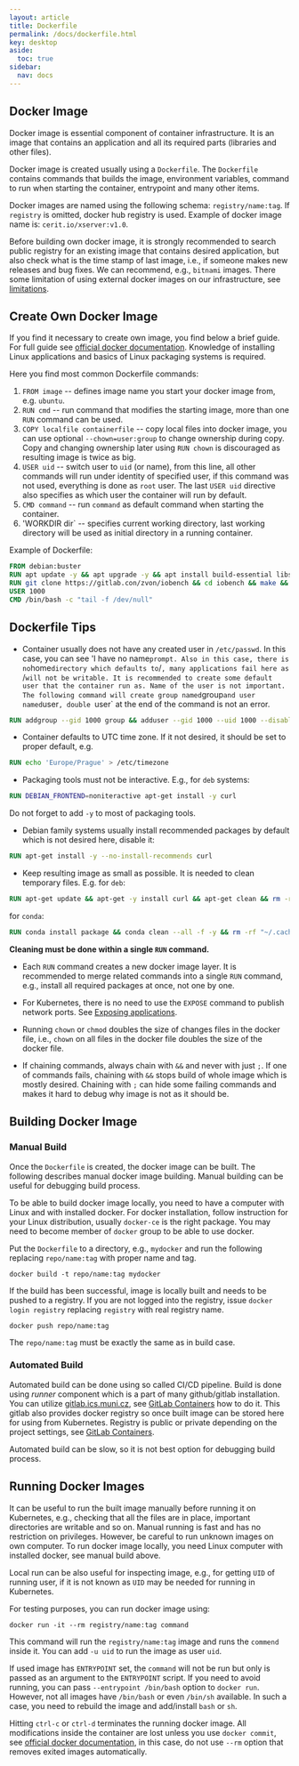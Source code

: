 ```yaml
---
layout: article
title: Dockerfile
permalink: /docs/dockerfile.html
key: desktop
aside:
  toc: true
sidebar:
  nav: docs
---
```

## Docker Image

Docker image is essential component of container infrastructure. It is an image that contains an application and all its required parts (libraries and other files). 

Docker image is created usually using a `Dockerfile`. The `Dockerfile` contains commands that builds the image, environment variables, command to run when starting the container, entrypoint and many other items.

Docker images are named using the following schema: `registry/name:tag`. If `registry` is omitted, docker hub registry is used. Example of docker image name is: `cerit.io/xserver:v1.0`. 

Before building own docker image, it is strongly recommended to search public registry for an existing image that contains desired application, but also check what is the time stamp of last image, i.e., if someone makes new releases and bug fixes. We can recommend, e.g., `bitnami` images. There some limitation of using external docker images on our infrastructure, see [limitations](/docs/limitations.html).

## Create Own Docker Image

If you find it necessary to create own image, you find below a brief guide. For full guide see [official docker documentation](https://docs.docker.com/develop/). Knowledge of installing Linux applications and basics of Linux packaging systems is required.

Here you find most common Dockerfile commands:

1. `FROM image` -- defines image name you start your docker image from, e.g. `ubuntu`.
2. `RUN cmd` -- run command that modifies the starting image, more than one `RUN` command can be used.
3. `COPY localfile containerfile` -- copy local files into docker image, you can use optional `--chown=user:group` to change ownership during copy. Copy and changing ownership later using `RUN chown` is discouraged as resulting image is twice as big.
4. `USER uid` -- switch user to `uid` (or name), from this line, all other commands will run under identity of specified user, if this command was not used, everything is done as `root` user. The last `USER uid` directive also specifies as which user the container will run by default.
5. `CMD command` -- run `command` as default command when starting the container.
6. 'WORKDIR dir` -- specifies current working directory, last working directory will be used as initial directory in a running container.

Example of Dockerfile:
```dockerfile
FROM debian:buster
RUN apt update -y && apt upgrade -y && apt install build-essential libssh-dev git -y
RUN git clone https://gitlab.con/zvon/iobench && cd iobench && make && make install
USER 1000
CMD /bin/bash -c "tail -f /dev/null"
```

## Dockerfile Tips

* Container usually does not have any created user in `/etc/passwd`. In this case, you can see 'I have no name` prompt. Also in this case, there is no `home` directory which defaults to `/`, many applications fail here as `/` will not be writable. It is recommended to create some default user that the container run as. Name of the user is not important. The following command will create group named `group` and user named `user`, double `user` at the end of the command is not an error. 
```dockerfile
RUN addgroup --gid 1000 group && adduser --gid 1000 --uid 1000 --disable-password --gecos User user
```

* Container defaults to UTC time zone. If it not desired, it should be set to proper default, e.g. 
```dockerfile
RUN echo 'Europe/Prague' > /etc/timezone
```

* Packaging tools must not be interactive. E.g., for `deb` systems: 
```dockerfile
RUN DEBIAN_FRONTEND=noniteractive apt-get install -y curl
``` 
Do not forget to add `-y` to most of packaging tools.

* Debian family systems usually install recommended packages by default which is not desired here, disable it: 
```dockerfile
RUN apt-get install -y --no-install-recommends curl
```

* Keep resulting image as small as possible. It is needed to clean temporary files. E.g. for `deb`: 
```dockerfile
RUN apt-get update && apt-get -y install curl && apt-get clean && rm -rf /var/lib/apt/lists/*
``` 
for `conda`: 
```dockerfile
RUN conda install package && conda clean --all -f -y && rm -rf "~/.cache
```
**Cleaning must be done within a single `RUN` command.** 

* Each `RUN` command creates a new docker image layer. It is recommended to merge related commands into a single `RUN` command, e.g., install all required packages at once, not one by one.

* For Kubernetes, there is no need to use the `EXPOSE` command to publish network ports. See [Exposing applications](docs/kubectl-expose.html).

* Running `chown` or `chmod` doubles the size of changes files in the docker file, i.e., `chown` on all files in the docker file doubles the size of the docker file.

* If chaining commands, always chain with `&&` and never with just `;`. If one of commands fails, chaining with `&&` stops build of whole image which is mostly desired. Chaining with `;` can hide some failing commands and makes it hard to debug why image is not as it should be.

## Building Docker Image

### Manual Build

Once the `Dockerfile` is created, the docker image can be built. The following describes manual docker image building. Manual building can be useful for debugging build process.

To be able to build docker image locally, you need to have a computer with Linux and with installed docker. For docker installation, follow instruction for your Linux distribution, usually `docker-ce` is the right package. You may need to become member of `docker` group to be able to use docker.

Put the `Dockerfile` to a directory, e.g., `mydocker` and run the following replacing `repo/name:tag` with proper name and tag.
```
docker build -t repo/name:tag mydocker
```

If the build has been successful, image is locally built and needs to be pushed to a registry. If you are not logged into the registry, issue `docker login registry` replacing `registry` with real registry name. 
```
docker push repo/name:tag
```
The `repo/name:tag` must be exactly the same as in build case.

### Automated Build

Automated build can be done using so called CI/CD pipeline. Build is done using *runner* component which is a part of many github/gitlab installation. You can utilize [gitlab.ics.muni.cz](https://gitlab.ics.muni.cz), see [GitLab Containers](/docs/containers_build.html) how to do it. This gitlab also provides docker registry so once built image can be stored here for using from Kubernetes. Registry is public or private depending on the project settings, see [GitLab Containers](/docs/containers_build.html#how-to-use-images-from-gitlab-registry).

Automated build can be slow, so it is not best option for debugging build process.

## Running Docker Images

It can be useful to run the built image manually before running it on Kubernetes, e.g., checking that all the files are in place, important directories are writable and so on. Manual running is fast and has no restriction on privileges. However, be careful to run unknown images on own computer. To run docker image locally, you need Linux computer with installed docker, see manual build above.

Local run can be also useful for inspecting image, e.g., for getting `UID` of running user, if it is not known as `UID` may be needed for running in Kubernetes.

For testing purposes, you can run docker image using:
```
docker run -it --rm registry/name:tag command
```

This command will run the `registry/name:tag` image and runs the `commend` inside it. You can add `-u uid` to run the image as user `uid`.

If used image has `ENTRYPOINT` set, the `command` will not be run but only is passed as an argument to the `ENTRYPOINT` script. If you need to avoid running, you can pass `--entrypoint /bin/bash` option to `docker run`. However, not all images have `/bin/bash` or even `/bin/sh` available. In such a case, you need to rebuild the image and add/install `bash` or `sh`.

Hitting `ctrl-c` or `ctrl-d` terminates the running docker image. All modifications inside the container are lost unless you use `docker commit`, see [official docker documentation](https://docs.docker.com/develop/), in this case, do not use `--rm` option that removes exited images automatically. 
